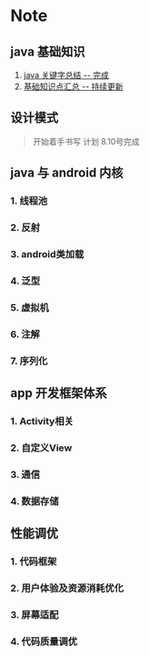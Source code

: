 # Note

## java 基础知识

1. [java 关键字总结 -- 完成](https://github.com/mrlsm/Note/blob/master/java/Java%20%E5%85%B3%E9%94%AE%E5%AD%97%E6%80%BB%E7%BB%93.md)
2. [基础知识点汇总 -- 持续更新](https://github.com/mrlsm/Note/blob/master/java/java%20%E7%9F%A5%E8%AF%86%E7%82%B9.md)

## 设计模式

> 开始着手书写 计划 8.10号完成

## java 与 android 内核

### 1. 线程池

### 2. 反射

### 3. android类加载

### 4. 泛型

### 5. 虚拟机

### 6. 注解

### 7. 序列化

## app 开发框架体系

### 1. Activity相关

### 2. 自定义View

### 3. 通信

### 4. 数据存储

## 性能调优

### 1. 代码框架

### 2. 用户体验及资源消耗优化

### 3. 屏幕适配

### 4. 代码质量调优

